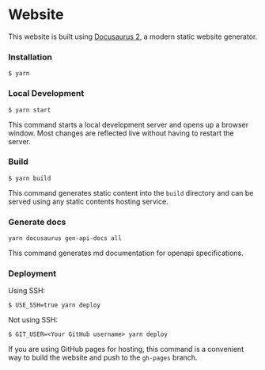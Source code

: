 # Website

This website is built using [Docusaurus 2](https://docusaurus.io/), a modern static website generator.

### Installation

```
$ yarn
```

### Local Development

```
$ yarn start
```

This command starts a local development server and opens up a browser window. Most changes are reflected live without having to restart the server.

### Build

```
$ yarn build
```

This command generates static content into the `build` directory and can be served using any static contents hosting service.

### Generate docs
```
yarn docusaurus gen-api-docs all
```
This command generates md documentation for openapi specifications.
### Deployment

Using SSH:

```
$ USE_SSH=true yarn deploy
```

Not using SSH:

```
$ GIT_USER=<Your GitHub username> yarn deploy
```

If you are using GitHub pages for hosting, this command is a convenient way to build the website and push to the `gh-pages` branch.